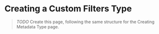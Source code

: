 # Creating a Custom Filters Type 

> _TODO_ Create this page, following the same structure for the Creating Metadata Type page.